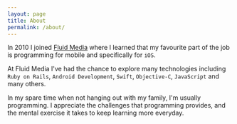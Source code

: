 ```yaml
---
layout: page
title: About
permalink: /about/
---
```


In 2010 I joined [Fluid Media](http://fluidmedia.ca) where I learned that my favourite part of the job is programming for mobile and specifically for `iOS`.

At Fluid Media I've had the chance to explore many technologies including `Ruby on Rails`, `Android Development`, `Swift`, `Objective-C`, `JavaScript` and many others.

In my spare time when not hanging out with my family, I'm usually programming. I appreciate the challenges that programming provides, and the mental exercise it takes to keep learning more everyday.
